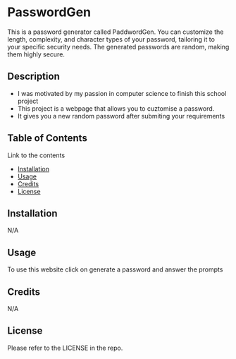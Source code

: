 # PasswordGen
This is a password generator called PaddwordGen. You can customize the length, complexity, and character types of your password, tailoring it to your specific security needs. The generated passwords are random, making them highly secure.

## Description

- I was motivated by my passion in computer science to finish this school project
- This project is a webpage that allows you to cuztomise a password.
- It gives you a new random password after submiting your requirements

## Table of Contents 

Link to the contents

- [Installation](#installation)
- [Usage](#usage)
- [Credits](#credits)
- [License](#license)

## Installation

N/A

## Usage

To use this website click on generate a password and answer the prompts

## Credits

N/A

## License

Please refer to the LICENSE in the repo.

